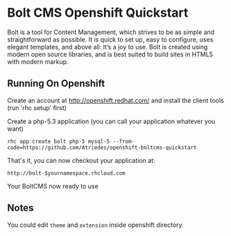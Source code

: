 Bolt CMS Openshift Quickstart
===

Bolt is a tool for Content Management, which strives to be as simple and straightforward as possible. It is quick to set up, easy to configure, uses elegant templates, and above all: It’s a joy to use. Bolt is created using modern open source libraries, and is best suited to build sites in HTML5 with modern markup. 

Running On Openshift
---
Create an account at http://openshift.redhat.com/ and install the client tools (run 'rhc setup' first)

Create a php-5.3 application (you can call your application whatever you want)

    rhc app create bolt php-5 mysql-5 --from-code=https://github.com/Atriedes/openshift-boltcms-quickstart

That's it, you can now checkout your application at:

    http://bolt-$yournamespace.rhcloud.com
    
Your BoltCMS now ready to use

Notes
---
You could edit `theme` and `extension` inside openshift directory.
